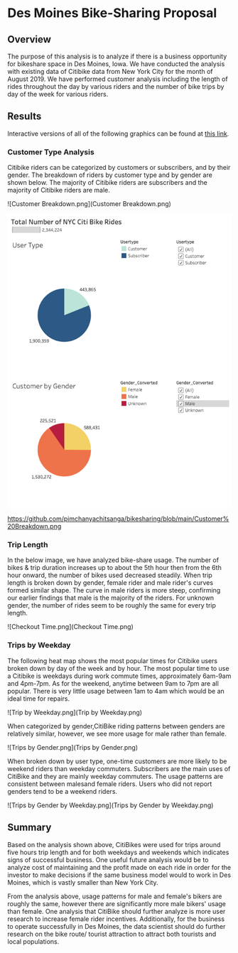# Des Moines Bike-Sharing Proposal

## Overview

The purpose of this analysis is to analyze if there is a business opportunity for bikeshare space in Des Moines, Iowa. We have conducted the analysis with existing data of Citibike data from New York City for the month of August 2019. We have performed customer analysis including the length of rides throughout the day by various riders and the number of bike trips by day of the week for various riders. 

## Results

Interactive versions of all of the following graphics can be found at [this link](https://public.tableau.com/profile/pimchanya.chitsanga#!/vizhome/NYCCityBikeAnalysisChallenge/CheckoutTimeAnalysis).

### Customer Type Analysis

Citibike riders can be categorized by customers or subscribers, and by their gender. The breakdown of riders by customer type and by gender are shown below. The majority of Citibike riders are subscribers and the majority of Citibike riders are male.

![Customer Breakdown.png](Customer Breakdown.png)

![Customer Breakdown.png](https://github.com/pimchanyachitsanga/bikesharing/blob/main/Customer%20Breakdown.png)

https://github.com/pimchanyachitsanga/bikesharing/blob/main/Customer%20Breakdown.png

### Trip Length

In the below image, we have analyzed bike-share usage. The number of bikes & trip duration increases up to about the 5th hour then from the 6th hour onward, the number of bikes used decreased steadily. When trip length is broken down by gender, female rider and male rider's curves formed similar shape. The curve in male riders is more steep, confirming our earlier findings that male is the majority of the riders. For unknown gender, the number of rides seem to be roughly the same for every trip length.

![Checkout Time.png](Checkout Time.png)

### Trips by Weekday 

The following heat map shows the most popular times for Citibike users broken down by day of the week and by hour. The most popular time to use a Citibike is weekdays during work commute times, approximately 6am-9am and 4pm-7pm. As for the weekend, anytime between 9am to 7pm are all popular. There is very little usage between 1am to 4am which would be an ideal time for repairs. 

![Trip by Weekday.png](Trip by Weekday.png)

When categorized by gender,CitiBike riding patterns between genders are relatively similar, however, we see more usage for male rather than female. 

![Trips by Gender.png](Trips by Gender.png)

When broken down by user type, one-time customers are more likely to be weekend riders than weekday commuters. Subscribers are the main uses of CitiBike and they are mainly weekday commuters. The usage patterns are consistent between malesand female riders. Users who did not report genders tend to be a weekend riders.

![Trips by Gender by Weekday.png](Trips by Gender by Weekday.png)

## Summary

Based on the analysis shown above, CitiBikes were used for trips around five hours trip length and for both weekdays and weekends which indicates signs of successful business. One useful future analysis would be to analyze cost of maintaining and the profit made on each ride in order for the investor to make decisions if the same business model would to work in Des Moines, which is vastly smaller than New York City. 

From the analysis above, usage patterns for male and female's bikers are roughly the same, however there are significantly more male bikers' usage than female. One analysis that CitiBike should further analyze is more user research to increase female rider incentives. Additionally, for the business to operate successfully in Des Moines, the data scientist should do further research on the bike route/ tourist attraction to attract both tourists and local populations.
